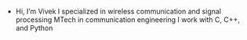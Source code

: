 - Hi, I’m Vivek
I specialized in wireless communication and signal processing
MTech in communication engineering
I work with C, C++, and Python

<!---
vivgit9/vivgit9 is a ✨ special ✨ repository because its `README.md` (this file) appears on your GitHub profile.
You can click the Preview link to take a look at your changes.
--->
